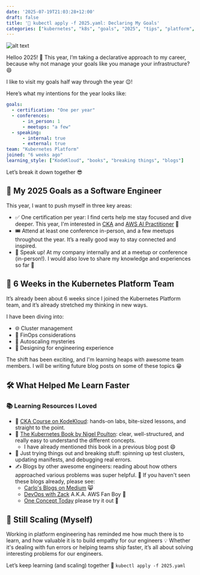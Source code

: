 ```yaml
---
date: '2025-07-19T21:03:28+12:00'
draft: false
title: '🧾 kubectl apply -f 2025.yaml: Declaring My Goals'
categories: ["kubernetes", "k8s", "goals", "2025", "tips", "platform", "software engineers"]
---
```


![alt text](/assets/images/eevee-and-charizard-speaking-at-a-conference.png)

Helloo 2025! 🎉 This year, I’m taking a declarative approach to my career, because why not manage your goals like you manage your infrastructure? 😄

I like to visit my goals half way through the year 😉!

Here’s what my intentions for the year looks like:

```yaml
goals:
  - certification: "One per year"
  - conferences:
      - in_person: 1
      - meetups: "a few"
  - speaking:
      - internal: true
      - external: true
team: "Kubernetes Platform"
joined: "6 weeks ago"
learning_style: ["KodeKloud", "books", "breaking things", "blogs"]
```

Let’s break it down together 😎

## 🎯 My 2025 Goals as a Software Engineer
This year, I want to push myself in three key areas:

- ✅ One certification per year: I find certs help me stay focused and dive deeper. This year, I'm interested in [CKA](https://training.linuxfoundation.org/certification/certified-kubernetes-administrator-cka/) and [AWS AI Practitioner](https://aws.amazon.com/certification/certified-ai-practitioner/) 🔐
- 🎟️ Attend at least one conference in-person, and a few meetups throughout the year. It’s a really good way to stay connected and inspired.
- 🎤 Speak up! At my company internally and at a meetup or conference (in-person!). I would also love to share my knowledge and experiences so far 🥰

## 🧪 6 Weeks in the Kubernetes Platform Team
It’s already been about 6 weeks since I joined the Kubernetes Platform team, and it’s already stretched my thinking in new ways.

I have been diving into:

- 🌐 Cluster management
- 💸 FinOps considerations
- 🤖 Autoscaling mysteries
- 🧩 Designing for engineering experience

The shift has been exciting, and I'm learning heaps with awesome team members. I will be writing future blog posts on some of these topics 😁

## 🛠️ What Helped Me Learn Faster
### 📚 Learning Resources I Loved
- 🎥 [CKA Course on KodeKloud](https://learn.kodekloud.com/courses/cka-certification-course-certified-kubernetes-administrator?refererPath=%2Fuser%2Flearning-paths%2Fcka&refererTitle=CKA): hands-on labs, bite-sized lessons, and straight to the point.
- 📘 [The Kubernetes Book by Nigel Poulton](https://goodreads.com/book/show/35494978-the-kubernetes-book): clear, well-structured, and really easy to understand the different concepts. 
    - I have already mentioned this book in a previous blog post 😄
- 🧪 Just trying things out and breaking stuff: spinning up test clusters, updating manifests, and debugging real errors.
- ✍️ Blogs by other awesome engineers: reading about how others approached various problems was super helpful. 💖 If you haven't seen these blogs already, please see:
    - [Carlo's Blogs on Medium](https://medium.com/@carlocolumna) 😸
    - [DevOps with Zack](https://blog.awsfanboy.com/) A.K.A. AWS Fan Boy 🤗
    - [One Concept Today](https://oneconcepttoday.online/) please try it out 🦄


## 🌻 Still Scaling (Myself)
Working in platform engineering has reminded me how much there is to learn, and how valuable it is to build empathy for our engineers 💡 Whether it's dealing with fun errors or helping teams ship faster, it’s all about solving interesting problems for our engineers.

Let’s keep learning (and scaling) together 🚀 `kubectl apply -f 2025.yaml`